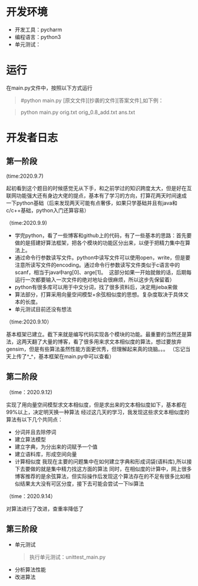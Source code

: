 开发环境
=======
 - 开发工具：pycharm
 - 编程语言：python3
 - 单元测试：
 
 运行
======
  在main.py文件中，按照以下方式运行
  > #python main.py [原文文件][抄袭的文件][答案文件],如下例：
  
  > python  main.py orig.txt orig_0.8_add.txt ans.txt
 
开发者日志
======
 第一阶段
 ---------------
 
  (time:2020.9.7)

 起初看到这个题目的时候感觉无从下手，和之前学过的知识跨度太大，但是好在互联网功能强大还有身边大佬的提点，基本有了学习的方向，打算花两天时间速成 一下python基础（后来发现两天可能有点奢侈，如果只学基础并且有java和c/c++基础，python入门还算容易）

（time:2020.9.9)
- 学完python，看了一些博客和github上的代码，有了一些基本的思路：首先要做的是搭建好算法框架，把各个模块的功能区分出来，以便于把精力集中在算法上。
- 通过命令行参数读写文件。python中读写文件可以使用open，write，但是要注意所读写文件的encoding。通过命令行参数读写文件类似于c语言中的scanf，相当于java中arg[0]、arge[1]。 &nbsp;这部分如果一开始就做的话，后期每运行一次都要输入一次文件的绝对地址会很麻烦，所以这步先保留着）
- python有很多库可以用于中文分词，找了很多资料后，决定用jieba来做
- 算法部分，打算采用向量空间模型+余弦相似度的思想。复杂度取决于具体文本的长度。
- 单元测试目前还没有想法

（time:2020.9.10）

基本框架已建立。截下来就是编写代码实现各个模块的功能。最重要的当然还是算法，这两天翻了大量的博客，看了很多用来求文本相似度的算法，想过要放弃gensim，但是有些算法虽然性能方面更优秀，但理解起来真的烧脑。。。
（忘记当天上传了^_^，基本框架在main.py中可以查看）

第二阶段
-------
（time：2020.9.12)

 实现了用向量空间模型求文本相似度，但是求出来的文本相似度如下，基本都在99%以上，决定明天换一种算法
 经过这几天的学习，我发现这些求文本相似度的算法有以下几个共同点：
 - 分词并且去除停词
 - 建立算法模型
 - 建立字典，为分出来的词赋予一个值
 - 建立语料库，形成空间向量
 - 计算相似度
 我现在主要的问题集中在如何建立字典和形成词袋(语料库),所以接下去要做的就是集中精力找这方面的算法
 同时，在相似度的计算中，网上很多博客推荐的是余弦算法，但实际操作后发现这个算法存在的不足有很多比如相似结果太大没有可区分度，接下去可能会尝试一下lsi算法
 
 （time：2020.9.14）
 
 对算法进行了改进，查重率降低了
 
 第三阶段
 -----------
 
 - 单元测试
   >执行单元测试：unittest_main.py
 - 分析算法性能
 - 改进算法
 
 
 
 
 
  
